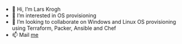 - 👋 Hi, I’m Lars Krogh
- 👀 I’m interested in OS provisioning
- 💞️ I’m looking to collaborate on Windows and Linux OS provisioning using Terraform, Packer, Ansible and Chef
- 📫 Mail [me](mailto:lars@krogh.email?subject=[GitHub]%20larskroghio)
